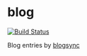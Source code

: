 blog
===

[![Build Status](https://travis-ci.org/tyabu12/blog.svg?branch=master)](https://travis-ci.org/tyabu12/blog)

Blog entries by [blogsync](https://github.com/motemen/blogsync)
